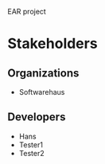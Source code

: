 EAR project
		

# Stakeholders
## Organizations
* Softwarehaus

## Developers
* Hans
* Tester1
* Tester2
